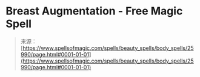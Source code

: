 <!--yml
category: 未分类
date: 2024-06-12 19:13:24
-->

# Breast Augmentation - Free Magic Spell

> 来源：[https://www.spellsofmagic.com/spells/beauty_spells/body_spells/25990/page.html#0001-01-01](https://www.spellsofmagic.com/spells/beauty_spells/body_spells/25990/page.html#0001-01-01)